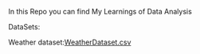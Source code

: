 In this Repo you can find My Learnings of Data Analysis 

DataSets:

Weather dataset:[WeatherDataset.csv](https://github.com/user-attachments/files/16101189/WeatherDataset.csv)
